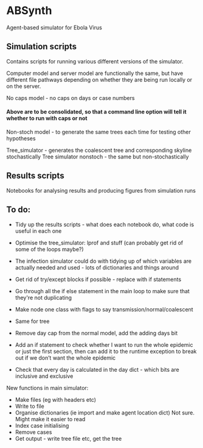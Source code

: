 # ABSynth

Agent-based simulator for Ebola Virus

## Simulation scripts

Contains scripts for running various different versions of the simulator.

Computer model and server model are functionally the same, but have different file pathways depending on whether they are being run locally or on the server.

No caps model - no caps on days or case numbers

#### Above are to be consolidated, so that a command line option will tell it whether to run with caps or not

Non-stoch model - to generate the same trees each time for testing other hypotheses

Tree_simulator - generates the coalescent tree and corresponding skyline stochastically 
Tree simulator nonstoch - the same but non-stochastically

## Results scripts

Notebooks for analysing results and producing figures from simulation runs

## To do:

- Tidy up the results scripts - what does each notebook do, what code is useful in each one

- Optimise the tree_simulator: lprof and stuff
(can probably get rid of some of the loops maybe?)

- The infection simulator could do with tidying up of which variables are actually needed and used - lots of dictionaries and things around
- Get rid of try/except blocks if possible - replace with if statements
- Go through all the if else statement in the main loop to make sure that they're not duplicating
- Make node one class with flags to say transmission/normal/coalescent
- Same for tree

- Remove day cap from the normal model, add the adding days bit
- Add an if statement to check whether I want to run the whole epidemic or just the first section, then can add it to the runtime exception to break out if we don’t want the whole epidemic

- Check that every day is calculated in the day dict - which bits are inclusive and exclusive


New functions in main simulator:
- Make files (eg with headers etc)
- Write to file
- Organise dictionaries (ie import and make agent location dict) Not sure. Might make it easier to read
- Index case initialising
- Remove cases
- Get output - write tree file etc, get the tree





